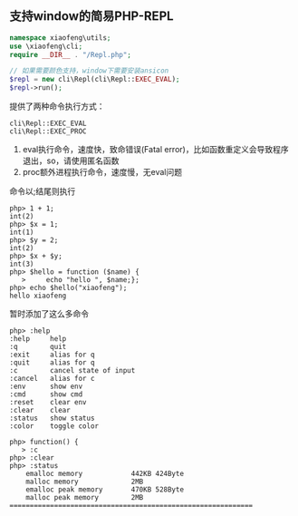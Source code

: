 ## 支持window的简易PHP-REPL

~~~ php
namespace xiaofeng\utils;
use \xiaofeng\cli;
require __DIR__ . "/Repl.php";

// 如果需要颜色支持，window下需要安装ansicon
$repl = new cli\Repl(cli\Repl::EXEC_EVAL);
$repl->run();
~~~

提供了两种命令执行方式：

~~~
cli\Repl::EXEC_EVAL
cli\Repl::EXEC_PROC
~~~

1. eval执行命令，速度快，致命错误(Fatal error)，比如函数重定义会导致程序退出，so，请使用匿名函数
2. proc额外进程执行命令，速度慢，无eval问题


命令以;结尾则执行
~~~
php> 1 + 1;
int(2)
php> $x = 1;
int(1)
php> $y = 2;
int(2)
php> $x + $y;
int(3)
php> $hello = function ($name) {
   >     echo "hello ", $name;};
php> echo $hello("xiaofeng");
hello xiaofeng
~~~

暂时添加了这么多命令
~~~
php> :help
:help     help
:q        quit
:exit     alias for q
:quit     alias for q
:c        cancel state of input
:cancel   alias for c
:env      show env
:cmd      show cmd
:reset    clear env
:clear    clear
:status   show status
:color    toggle color

php> function() {
   > :c
php> :clear
php> :status
    emalloc memory            442KB 424Byte
    malloc memory             2MB
    emalloc peak memory       470KB 528Byte
    malloc peak memory        2MB
============================================================
~~~
